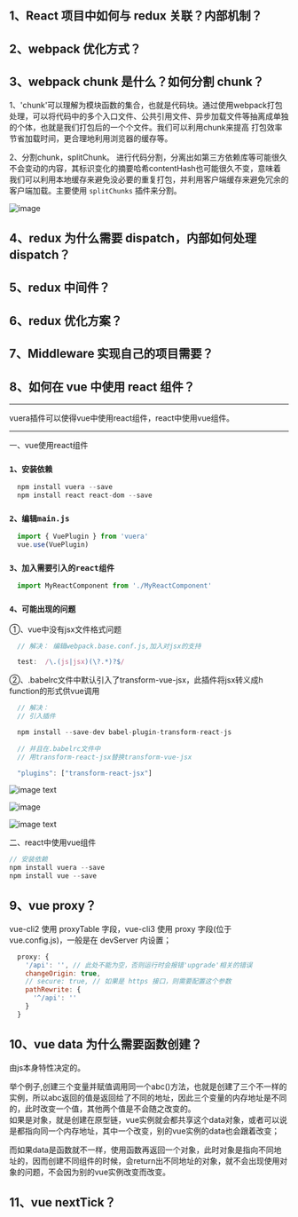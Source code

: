 ## 1、React 项目中如何与 redux 关联？内部机制？

## 2、webpack 优化方式？

## 3、webpack chunk 是什么？如何分割 chunk？

  1、'chunk'可以理解为模块函数的集合，也就是代码块。通过使用webpack打包处理，可以将代码中的多个入口文件、公共引用文件、异步加载文件等抽离成单独的个体，也就是我们打包后的一个个文件。我们可以利用chunk来提高 打包效率节省加载时间，更合理地利用浏览器的缓存等。

  2、分割chunk，splitChunk。 进行代码分割，分离出如第三方依赖库等可能很久不会变动的内容，其标识变化的摘要哈希contentHash也可能很久不变，意味着我们可以利用本地缓存来避免没必要的重复打包，并利用客户端缓存来避免冗余的客户端加载。主要使用 `splitChunks` 插件来分割。

  ![image](https://pic2.zhimg.com/80/v2-42c988ef8901ee74ea640319d63b9809_720w.jpg)

## 4、redux 为什么需要 dispatch，内部如何处理 dispatch？

## 5、redux 中间件？

## 6、redux 优化方案？

## 7、Middleware 实现自己的项目需要？

## 8、如何在 vue 中使用 react 组件？

  <hr>
  vuera插件可以使得vue中使用react组件，react中使用vue组件。
  <hr>

  一、vue使用react组件
  ### `1、安装依赖`

  ```js
    npm install vuera --save
    npm install react react-dom --save
  ```
  ### `2、编辑main.js`
  ```js
    import { VuePlugin } from 'vuera'
    vue.use(VuePlugin)
  ```
  ### `3、加入需要引入的react组件`
  ```js
    import MyReactComponent from './MyReactComponent'
  ```
  ### `4、可能出现的问题`
  ①、vue中没有jsx文件格式问题
  ```js
    // 解决： 编辑webpack.base.conf.js,加入对jsx的支持

    test:  /\.(js|jsx)(\?.*)?$/
  ```
  ②、.babelrc文件中默认引入了transform-vue-jsx，此插件将jsx转义成h function的形式供vue调用
  ```js
    // 解决：
    // 引入插件

    npm install --save-dev babel-plugin-transform-react-js
    
    // 并且在.babelrc文件中
    // 用transform-react-jsx替换transform-vue-jsx

    "plugins": ["transform-react-jsx"]
  ```
  ![image text](https://upload-images.jianshu.io/upload_images/2979086-888b19126c32374a.png?imageMogr2/auto-orient/strip|imageView2/2/w/1200/format/webp)

  ![image](https://upload-images.jianshu.io/upload_images/2979086-702e961d83f176a3.png?imageMogr2/auto-orient/strip|imageView2/2/w/514/format/webp)

  ![image text](https://upload-images.jianshu.io/upload_images/2979086-751846c73de9c581.png?imageMogr2/auto-orient/strip|imageView2/2/w/662/format/webp)

  二、react中使用vue组件
  ```js
  // 安装依赖
  npm install vuera --save
  npm install vue --save
  ```

## 9、vue proxy？

vue-cli2 使用 proxyTable 字段，vue-cli3 使用 proxy 字段(位于 vue.config.js)，一般是在 devServer 内设置；

```js
  proxy: {
    '/api': '', // 此处不能为空，否则运行时会报错'upgrade'相关的错误
    changeOrigin: true,
    // secure: true, // 如果是 https 接口，则需要配置这个参数
    pathRewrite: {
      '^/api': ''
    }
  }
```

## 10、vue data 为什么需要函数创建？

  由js本身特性决定的。

  举个例子,创建三个变量并赋值调用同一个abc()方法，也就是创建了三个不一样的实例，所以abc返回的值是返回给了不同的地址，因此三个变量的内存地址是不同的，此时改变一个值，其他两个值是不会随之改变的。<br>
  如果是对象，就是创建在原型链，vue实例就会都共享这个data对象，或者可以说是都指向同一个内存地址，其中一个改变，别的vue实例的data也会跟着改变；
  
  而如果data是函数就不一样，使用函数再返回一个对象，此时对象是指向不同地址的，因而创建不同组件的时候，会return出不同地址的对象，就不会出现使用对象的问题，不会因为别的vue实例改变而改变。

## 11、vue nextTick？
